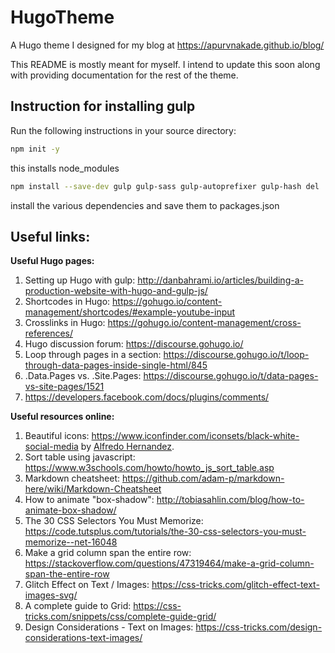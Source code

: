 # HugoTheme
A Hugo theme I designed for my blog at https://apurvnakade.github.io/blog/




This README is mostly meant for myself. I intend to update this soon along with providing documentation for the rest of the theme. 



## Instruction for installing gulp
Run the following instructions in your source directory:

```bash
npm init -y
```
this installs node_modules

```bash
npm install --save-dev gulp gulp-sass gulp-autoprefixer gulp-hash del
```
install the various dependencies and save them to packages.json


## Useful links:

**Useful Hugo pages:**
1. Setting up Hugo with gulp: http://danbahrami.io/articles/building-a-production-website-with-hugo-and-gulp-js/
1. Shortcodes in Hugo: https://gohugo.io/content-management/shortcodes/#example-youtube-input
1. Crosslinks in Hugo: https://gohugo.io/content-management/cross-references/
1. Hugo discussion forum: https://discourse.gohugo.io/
1. Loop through pages in a section:  https://discourse.gohugo.io/t/loop-through-data-pages-inside-single-html/845
2. .Data.Pages vs. .Site.Pages: https://discourse.gohugo.io/t/data-pages-vs-site-pages/1521
3. https://developers.facebook.com/docs/plugins/comments/


**Useful resources online:**
1. Beautiful icons: https://www.iconfinder.com/iconsets/black-white-social-media by [Alfredo Hernandez](https://www.iconfinder.com/AlfredoHernandez).
1. Sort table using javascript: https://www.w3schools.com/howto/howto_js_sort_table.asp
1. Markdown cheatsheet: https://github.com/adam-p/markdown-here/wiki/Markdown-Cheatsheet
2. How to animate "box-shadow": http://tobiasahlin.com/blog/how-to-animate-box-shadow/
3. The 30 CSS Selectors You Must Memorize: https://code.tutsplus.com/tutorials/the-30-css-selectors-you-must-memorize--net-16048
4. Make a grid column span the entire row: https://stackoverflow.com/questions/47319464/make-a-grid-column-span-the-entire-row
5. Glitch Effect on Text / Images: https://css-tricks.com/glitch-effect-text-images-svg/
6. A complete guide to Grid: https://css-tricks.com/snippets/css/complete-guide-grid/
7. Design Considerations - Text on Images:
https://css-tricks.com/design-considerations-text-images/
